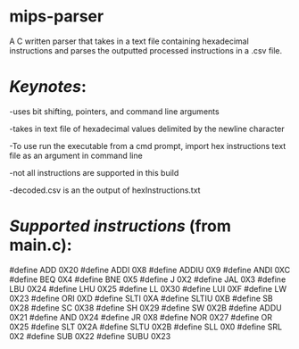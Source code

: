 # mips-parser
A C written parser that takes in a text file containing hexadecimal instructions and parses the outputted processed instructions in a .csv file.

# *Keynotes*:
-uses bit shifting, pointers, and command line arguments

-takes in text file of hexadecimal values delimited by the newline character

-To use run the executable from a cmd prompt, import hex instructions text file as an argument in command line

-not all instructions are supported in this build

-decoded.csv is an the output of hexInstructions.txt

# *Supported instructions* (from main.c):
#define ADD 0X20
#define ADDI 0X8
#define ADDIU 0X9
#define ANDI 0XC
#define BEQ 0X4
#define BNE 0X5
#define J 0X2
#define JAL 0X3
#define LBU 0X24
#define LHU 0X25
#define LL 0X30
#define LUI 0XF
#define LW 0X23
#define ORI 0XD
#define SLTI 0XA
#define SLTIU 0XB
#define SB 0X28
#define SC 0X38
#define SH 0X29
#define SW 0X2B
#define ADDU 0X21
#define AND 0X24
#define JR 0X8
#define NOR 0X27
#define OR 0X25
#define SLT 0X2A
#define SLTU 0X2B
#define SLL 0X0
#define SRL 0X2
#define SUB 0X22
#define SUBU 0X23
